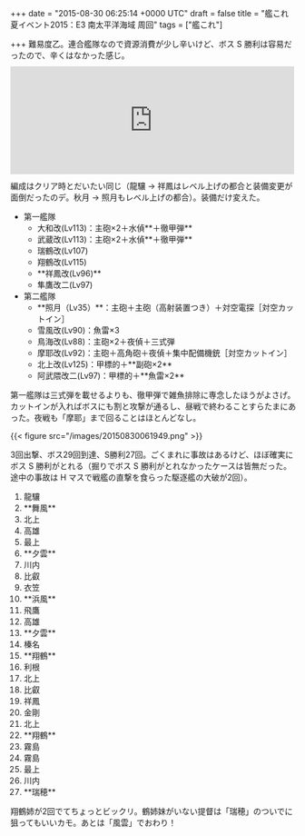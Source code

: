 
+++
date = "2015-08-30 06:25:14 +0000 UTC"
draft = false
title = "艦これ夏イベント2015：E3 南太平洋海域 周回"
tags = ["艦これ"]

+++
難易度乙。連合艦隊なので資源消費が少し辛いけど、ボス S 勝利は容易だったので、辛くはなかった感じ。<iframe src="https://hatenablog-parts.com/embed?url=https%3A%2F%2Fblog.daruyanagi.jp%2Fentry%2F2015%2F08%2F12%2F180857" title="艦これ夏イベント2015：E3 南太平洋海域 - だるろぐ" class="embed-card embed-blogcard" scrolling="no" frameborder="0" style="display: block; width: 100%; height: 190px; max-width: 500px; margin: 10px 0px;"></iframe>編成はクリア時とだいたい同じ（龍驤 → 祥鳳はレベル上げの都合と装備変更が面倒だったのデ。秋月 → 照月もレベル上げの都合）。装備だけ変えた。

<ul>
<li>第一艦隊
<ul>
<li>大和改(Lv113)：主砲×2＋水偵**＋徹甲弾**</li>
<li>武蔵改(Lv113)：主砲×2＋水偵**＋徹甲弾**</li>
<li>瑞鶴改(Lv107)</li>
<li>翔鶴改(Lv115)</li>
<li>**祥鳳改(Lv96)**</li>
<li>隼鷹改二(Lv97)</li>
</ul></li>
<li>第二艦隊
<ul>
<li>**照月（Lv35）**：主砲＋主砲（高射装置つき）＋対空電探［対空カットイン］</li>
<li>雪風改(Lv90)：魚雷×3</li>
<li>鳥海改(Lv88)：主砲×2＋夜偵＋三式弾</li>
<li>摩耶改(Lv92)：主砲＋高角砲＋夜偵＋集中配備機銃［対空カットイン］</li>
<li>北上改(Lv125)：甲標的＋**副砲×2**</li>
<li>阿武隈改二(Lv97)：甲標的＋**魚雷×2**</li>
</ul></li>
</ul>第一艦隊は三式弾を載せるよりも、徹甲弾で雑魚排除に専念したほうがよさげ。カットインが入ればボスにも割と攻撃が通るし、昼戦で終わることすらたまにあった。夜戦も「摩耶」まで回ることはほとんどなし。

{{< figure src="/images/20150830061949.png"  >}}

3回出撃、ボス29回到達、S勝利27回。ごくまれに事故はあるけど、ほぼ確実にボス S 勝利がとれる（掘りでボス S 勝利がとれなかったケースは皆無だった。途中の事故は H マスで戦艦の直撃を食らった駆逐艦の大破が2回）。

<ol>
<li>龍驤</li>
<li>**舞風**</li>
<li>北上</li>
<li>高雄</li>
<li>最上</li>
<li>**夕雲**</li>
<li>川内</li>
<li>比叡</li>
<li>衣笠</li>
<li>**浜風**</li>
<li>飛鷹</li>
<li>高雄</li>
<li>**夕雲**</li>
<li>榛名</li>
<li>**翔鶴**</li>
<li>利根</li>
<li>北上</li>
<li>比叡</li>
<li>祥鳳</li>
<li>金剛</li>
<li>北上</li>
<li>**翔鶴**</li>
<li>霧島</li>
<li>霧島</li>
<li>最上</li>
<li>川内</li>
<li>**瑞穂**</li>
</ol>翔鶴姉が2回でてちょっとビックリ。鶴姉妹がいない提督は「瑞穂」のついでに狙ってもいいカモ。あとは「風雲」でおわり！


